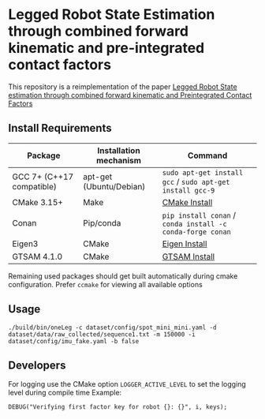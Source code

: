 # Legged Robot State Estimation through combined forward kinematic and pre-integrated contact factors

This repository is a reimplementation of the paper [Legged Robot State estimation through combined forward kinematic and Preintegrated Contact Factors](https://arxiv.org/abs/1712.05873)

## Install Requirements

| Package                   | Installation mechanism  | Command                                                    |
| -----------               | -----------             | ----                                                       |
| GCC 7+ (C++17 compatible) | apt-get (Ubuntu/Debian) | `sudo apt-get install gcc` / `sudo apt-get install gcc-9`  |
| CMake 3.15+               | Make                    | [CMake Install](https://cmake.org/install/)                |
| Conan                     | Pip/conda               | `pip install conan` / `conda install -c conda-forge conan` |
| Eigen3                    | CMake                   | [Eigen Install](#TODOLink)                                 |
| GTSAM 4.1.0               | CMake                   | [GTSAM Install](#TODOLink)                                 |

Remaining used packages should get built automatically during cmake configuration. Prefer `ccmake` for viewing all available options

## Usage

```
./build/bin/oneLeg -c dataset/config/spot_mini_mini.yaml -d dataset/data/raw_collected/sequence1.txt -m 150000 -i dataset/config/imu_fake.yaml -b false
```
## Developers

For logging use the CMake option `LOGGER_ACTIVE_LEVEL` to set the logging level during compile time
Example:
```
DEBUG("Verifying first factor key for robot {}: {}", i, keys);
```


